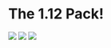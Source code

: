 # The 1.12 Pack!
![](https://img.shields.io/github/release/Pxrple/the112pack.svg) ![](https://img.shields.io/github/downloads/:Pxrple/:the112pack/:tag/total.svg) [![](https://img.shields.io/github/repo-size/Pxrple/the112pack.svg)](https://github.com/Pxrple/the112pack/blob/master/README.md)
